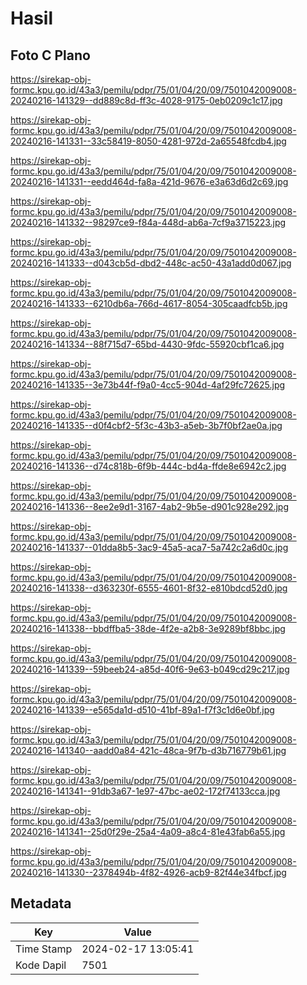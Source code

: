 # Hasil

## Foto C Plano

https://sirekap-obj-formc.kpu.go.id/43a3/pemilu/pdpr/75/01/04/20/09/7501042009008-20240216-141329--dd889c8d-ff3c-4028-9175-0eb0209c1c17.jpg

https://sirekap-obj-formc.kpu.go.id/43a3/pemilu/pdpr/75/01/04/20/09/7501042009008-20240216-141331--33c58419-8050-4281-972d-2a65548fcdb4.jpg

https://sirekap-obj-formc.kpu.go.id/43a3/pemilu/pdpr/75/01/04/20/09/7501042009008-20240216-141331--eedd464d-fa8a-421d-9676-e3a63d6d2c69.jpg

https://sirekap-obj-formc.kpu.go.id/43a3/pemilu/pdpr/75/01/04/20/09/7501042009008-20240216-141332--98297ce9-f84a-448d-ab6a-7cf9a3715223.jpg

https://sirekap-obj-formc.kpu.go.id/43a3/pemilu/pdpr/75/01/04/20/09/7501042009008-20240216-141333--d043cb5d-dbd2-448c-ac50-43a1add0d067.jpg

https://sirekap-obj-formc.kpu.go.id/43a3/pemilu/pdpr/75/01/04/20/09/7501042009008-20240216-141333--6210db6a-766d-4617-8054-305caadfcb5b.jpg

https://sirekap-obj-formc.kpu.go.id/43a3/pemilu/pdpr/75/01/04/20/09/7501042009008-20240216-141334--88f715d7-65bd-4430-9fdc-55920cbf1ca6.jpg

https://sirekap-obj-formc.kpu.go.id/43a3/pemilu/pdpr/75/01/04/20/09/7501042009008-20240216-141335--3e73b44f-f9a0-4cc5-904d-4af29fc72625.jpg

https://sirekap-obj-formc.kpu.go.id/43a3/pemilu/pdpr/75/01/04/20/09/7501042009008-20240216-141335--d0f4cbf2-5f3c-43b3-a5eb-3b7f0bf2ae0a.jpg

https://sirekap-obj-formc.kpu.go.id/43a3/pemilu/pdpr/75/01/04/20/09/7501042009008-20240216-141336--d74c818b-6f9b-444c-bd4a-ffde8e6942c2.jpg

https://sirekap-obj-formc.kpu.go.id/43a3/pemilu/pdpr/75/01/04/20/09/7501042009008-20240216-141336--8ee2e9d1-3167-4ab2-9b5e-d901c928e292.jpg

https://sirekap-obj-formc.kpu.go.id/43a3/pemilu/pdpr/75/01/04/20/09/7501042009008-20240216-141337--01dda8b5-3ac9-45a5-aca7-5a742c2a6d0c.jpg

https://sirekap-obj-formc.kpu.go.id/43a3/pemilu/pdpr/75/01/04/20/09/7501042009008-20240216-141338--d363230f-6555-4601-8f32-e810bdcd52d0.jpg

https://sirekap-obj-formc.kpu.go.id/43a3/pemilu/pdpr/75/01/04/20/09/7501042009008-20240216-141338--bbdffba5-38de-4f2e-a2b8-3e9289bf8bbc.jpg

https://sirekap-obj-formc.kpu.go.id/43a3/pemilu/pdpr/75/01/04/20/09/7501042009008-20240216-141339--59beeb24-a85d-40f6-9e63-b049cd29c217.jpg

https://sirekap-obj-formc.kpu.go.id/43a3/pemilu/pdpr/75/01/04/20/09/7501042009008-20240216-141339--e565da1d-d510-41bf-89a1-f7f3c1d6e0bf.jpg

https://sirekap-obj-formc.kpu.go.id/43a3/pemilu/pdpr/75/01/04/20/09/7501042009008-20240216-141340--aadd0a84-421c-48ca-9f7b-d3b716779b61.jpg

https://sirekap-obj-formc.kpu.go.id/43a3/pemilu/pdpr/75/01/04/20/09/7501042009008-20240216-141341--91db3a67-1e97-47bc-ae02-172f74133cca.jpg

https://sirekap-obj-formc.kpu.go.id/43a3/pemilu/pdpr/75/01/04/20/09/7501042009008-20240216-141341--25d0f29e-25a4-4a09-a8c4-81e43fab6a55.jpg

https://sirekap-obj-formc.kpu.go.id/43a3/pemilu/pdpr/75/01/04/20/09/7501042009008-20240216-141330--2378494b-4f82-4926-acb9-82f44e34fbcf.jpg


## Metadata

| Key        | Value               |
| ---------- | ------------------- |
| Time Stamp | 2024-02-17 13:05:41 |
| Kode Dapil | 7501                |



